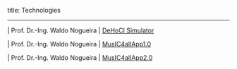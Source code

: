 title: Technologies

- - - 

| Prof. Dr.-Ing. Waldo Nogueira  | [DeHoCI Simulator](nogueira/DeHoCIsimulator.html)    


| Prof. Dr.-Ing. Waldo Nogueira  | [MusIC4allApp1.0](nogueira/MusIC4allApp1.0.html)         


| Prof. Dr.-Ing. Waldo Nogueira  | [MusIC4allApp2.0](nogueira/staff.html)     
